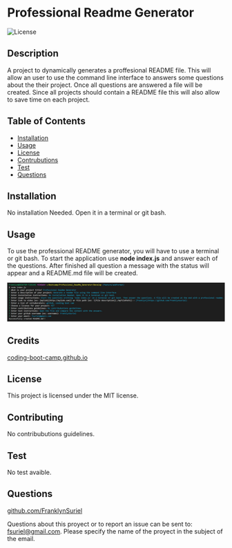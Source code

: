 # Professional Readme Generator
 
![License](https://img.shields.io/badge/license-MIT-green)
  
## Description
  
A project to dynamically generates a proffesional README file. This will allow an user to use the command line interface to answers some questions about the their project. Once all questions are answered a file will be created. Since all projects should contain a README file this will also allow to save time on each project.   

## Table of Contents

  - [Installation](#Installation)
  - [Usage](#Usage)
  - [License](#License)
  - [Contrubutions](#Contributions)
  - [Test](#Test)
  - [Questions](#Questions)

## Installation

No installation Needed. Open it in a terminal or git bash.

## Usage

To use the professional README generator, you will have to use a terminal or git bash. To start the application use **node index.js** and answer each of the questions. After finished all question a message with the status will appear and a README.md file will be created.

![A Readme File of the project](./Develop/assets/pictures/readmeGenerator.jpg)

## Credits

[coding-boot-camp.github.io](https://coding-boot-camp.github.io/full-stack/github/professional-readme-guide)

## License

This project is licensed under the MIT license.

## Contributing

No contribubutions guidelines.

## Test

No test avaible.

## Questions

[github.com/FranklynSuriel](https://github.com/FranklynSuriel)

Questions about this proyect or to report an issue can be sent to:
fsuriel@gmail.com. Please specify the name of the proyect in the subject of the email.

